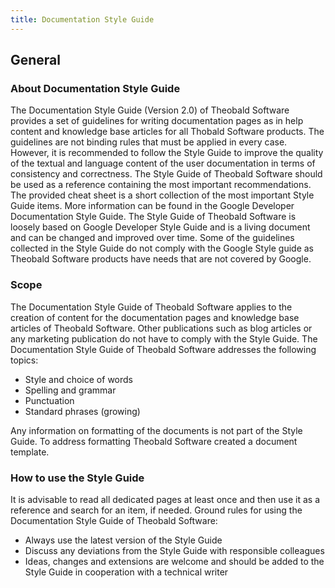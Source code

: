 ```yaml
---
title: Documentation Style Guide
---
```


## General
### About Documentation Style Guide
The Documentation Style Guide (Version 2.0) of Theobald Software provides a set of guidelines for writing documentation pages as in help content and knowledge base articles for all Thobald Software products. The guidelines are not binding rules that must be applied in every case. However, it is recommended to follow the Style Guide to improve the quality of the textual and language content of the user documentation in terms of consistency and correctness.
The Style Guide of Theobald Software should be used as a reference containing the most important recommendations. The provided cheat sheet is a short collection of the most important Style Guide items. More information can be found in the Google Developer Documentation Style Guide. The Style Guide of Theobald Software is loosely based on Google Developer Style Guide and is a living document and can be changed and improved over time. Some of the guidelines collected in the Style Guide do not comply with the Google Style guide as Theobald Software products have needs that are not covered by Google.

### Scope
The Documentation Style Guide of Theobald Software applies to the creation of content for the documentation pages and knowledge base articles of Theobald Software.
Other publications such as blog articles or any marketing publication do not have to comply with the Style Guide.
The Documentation Style Guide of Theobald Software addresses the following topics:

- Style and choice of words
- Spelling and grammar
- Punctuation
- Standard phrases (growing)

Any information on formatting of the documents is not part of the Style Guide. To address formatting Theobald Software created a document template.

### How to use the Style Guide
It is advisable to read all dedicated pages at least once and then use it as a reference and search for an item, if needed. 
Ground rules for using the Documentation Style Guide of Theobald Software:

- Always use the latest version of the Style Guide
- Discuss any deviations from the Style Guide with responsible colleagues
- Ideas, changes and extensions are welcome and should be added to the Style Guide in cooperation with a technical writer